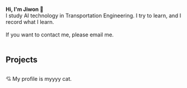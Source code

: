 **Hi, I'm Jiwon 🐾** <br/>
I study AI technology in Transportation Engineering. I try to learn, and I record what I learn. <br/><br/>
If you want to contact me, please email me. <br/><br/>

## Projects



##  
💘 My profile is myyyy cat.
